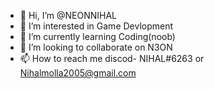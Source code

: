 - 👋 Hi, I’m @NEONNIHAL
- 👀 I’m interested in Game Devlopment
- 🌱 I’m currently learning Coding(noob)
- 💞️ I’m looking to collaborate on N3ON
- 📫 How to reach me discod- NIHAL#6263 or Nihalmolla2005@gmail.com

<!---
NEONNIHAL/NEONNIHAL is a ✨ special ✨ repository because its `README.md` (this file) appears on your GitHub profile.
You can click the Preview link to take a look at your changes.
--->
